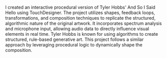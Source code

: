 I created an interactive procedural version of Tyler Hobbs' And So I Said Hello using TouchDesigner. The project utilizes shapes, feedback loops, transformations, and composition techniques to replicate the structured, algorithmic nature of the original artwork. It incorporates spectrum analysis and microphone input, allowing audio data to directly influence visual elements in real time. Tyler Hobbs is known for using algorithms to create structured, rule-based generative art. This project follows a similar approach by leveraging procedural logic to dynamically shape the composition.
